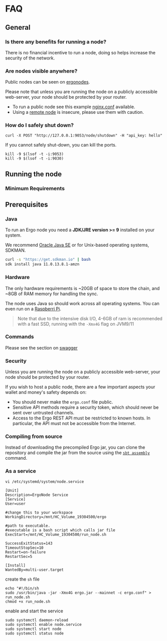 # FAQ

## General

### Is there any benefits for running a node?

There is no financial incentive to run a node, doing so helps increase the security of the network.


### Are nodes visible anywhere?

Public nodes can be seen on [ergonodes](ergonodes.net/).


Please note that unless you are running the node on a publicly accessible web-server, your node should be protected by your router. 


- To run a public node see this example [nginx.conf](https://github.com/glasgowm148/ergoscripts/blob/main/misc/nginx.config) available.  
- Using a [remote node](https://github.com/ergoplatform/ergo/blob/master/src/main/resources/mainnet.conf) is insecure, please use them with caution.

### How do I safely shut down?

```
curl -X POST "http://127.0.0.1:9053/node/shutdown" -H "api_key: hello"
```

If you cannot safely shut-down, you can kill the ports. 

```
kill -9 $(lsof -t -i:9053)
kill -9 $(lsof -t -i:9030)
```


## Running the node

### Minimum Requirements

## Prerequisites

### Java 

To run an Ergo node you need a **JDK/JRE version >= 9** installed on your system. 

We recommend [Oracle Java SE](https://www.oracle.com/technetwork/java/javase/overview/index.html) or for Unix-based operating systems, SDKMAN.

```bash
curl -s "https://get.sdkman.io" | bash
sdk install java 11.0.13.8.1-amzn
```

### Hardware

The only hardware requirements is ~20GB of space to store the chain, and ~8GB of RAM memory for handling the sync.


The node uses Java so should work across all operating systems. You can even run on a [Raspberri Pi](pi.md). 

> Note that due to the intensive disk I/O, 4-6GB of ram is recommended with a fast SSD, running with the `-Xmx4G` flag on JVM9/11

### Commands

Please see the section on [swagger](../swagger.md)

### Security

Unless you are running the node on a publicly accessible web-server, your node should be protected by your router. 

If you wish to host a public node, there are a few important aspects your wallet and money's safety depends on:

* You should never make the `ergo.conf` file public.
* Sensitive API methods require a security token, which should never be sent over untrusted channels.
* Access to the Ergo REST API must be restricted to known hosts. In particular, the API must not be accessible from the Internet.

### Compiling from source

Instead of downloading the precompiled Ergo jar, you can clone the repository and compile the jar from the source using the [`sbt assembly`](https://www.scala-sbt.org/)  command.

### As a service

```
vi /etc/systemd/system/node.service
```

```
[Unit]
Description=ErgoNode Service
[Service]
User=user

#change this to your workspace
WorkingDirectory=/mnt/HC_Volume_19304500/ergo

#path to executable. 
#executable is a bash script which calls jar file
ExecStart=/mnt/HC_Volume_19304500/run_node.sh

SuccessExitStatus=143
TimeoutStopSec=10
Restart=on-failure
RestartSec=5

[Install]
WantedBy=multi-user.target
```
create the `sh` file

```
echo "#!/bin/sh
sudo /usr/bin/java -jar -Xmx4G ergo.jar --mainnet -c ergo.conf" > run_node.sh
chmod +x run_node.sh
```



enable and start the service

```
sudo systemctl daemon-reload
sudo systemctl enable node.service
sudo systemctl start node
sudo systemctl status node
```


